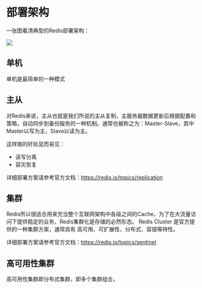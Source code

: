 # 部署架构

一张图看清典型的Redis部署架构：  

![](https://libs.websoft9.com/Websoft9/DocsPicture/zh/redis/redis-cluster-architecture.png)

## 单机

单机是最简单的一种模式

## 主从

对Redis来说，主从也就是我们所说的主从复制，主服务器数据更新后根据配置和策略，自动同步到备份服务的一种机制。通常也被称之为：Master-Slave，其中Master以写为主，Slave以读为主。  

这样做的好处显而易见：

* 读写分离
* 容灾恢复

详细部署方案请参考官方文档：https://redis.io/topics/replication

## 集群

Redis所以很适合用来充当整个互联网架构中各级之间的Cache，为了在大流量访问下提供稳定的业务，Redis集群化是存储的必然形态。
Redis Cluster 是官方提供的一种集群方案，通常具有 高可用、可扩展性、分布式、容错等特性。

详细部署方案请参考官方文档：https://redis.io/topics/sentinel

## 高可用性集群

高可用性集群即分布式集群，即多个集群组合。